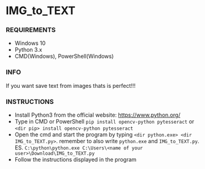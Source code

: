 # IMG_to_TEXT
### REQUIREMENTS
- Windows 10
- Python 3.x
- CMD(Windows), PowerShell(Windows)
### INFO
If you want save text from images thats is perfect!!!
### INSTRUCTIONS
- Install Python3 from the official website: https://www.python.org/
- Type in CMD or PowerShell `pip install opencv-python pytesseract` or `<dir pip> install opencv-python pytesseract`
- Open the cmd and start the program by typing `<dir python.exe> <dir IMG_to_TEXT.py>`. remember to also write `python.exe` and `IMG_to_TEXT.py`. ES. `C:\python\python.exe C:\Users\<name of your user>\Download\IMG_to_TEXT.py`
- Follow the instructions displayed in the program
